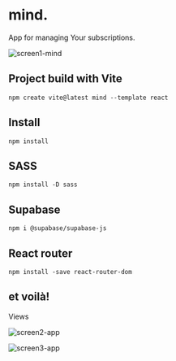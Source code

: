 # mind.


App for managing Your subscriptions. 


[//]: # (## Live project )

[//]: # ()
[//]: # (//link)

![screen1-mind](https://user-images.githubusercontent.com/62884499/207932847-761011ee-a9e9-4f2f-b455-5ffe76d05a15.png)


## Project build with Vite

```npm create vite@latest mind --template react```

## Install

```npm install```

## SASS

```npm install -D sass```

## Supabase 

```npm i @supabase/supabase-js```

## React router

```npm install -save react-router-dom```

## et voilà!


Views


![screen2-app](https://user-images.githubusercontent.com/62884499/207932852-a77d586f-2607-4e21-90d5-3ffad6edf442.png)



![screen3-app](https://user-images.githubusercontent.com/62884499/207932855-61e6d3b5-7000-42cc-92d5-e7c69afee5bc.png)

